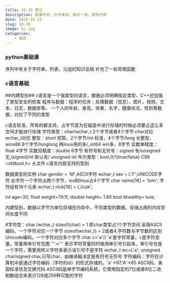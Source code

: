 ```yaml
---
title: 10-19 笔记
description: 故事不长，也不难讲，相识一场，爱而不得
date: 2025-10-19
slug: 10-19
image: bj.jpg
categories:
    - 每日
---
```

### python基础课
序列中有关于字符串，列表，元组的知识总结
补充了一些常用函数

### c语言基础

##内建型别##
c语言是一个强类型的语言，数据必须明确指定类型，C++还加强了类型安全的检查
程序与数据：程序的任务：处理数据（信息），图片，视频，文本，日志，数据库等。
一个人的年龄，身高，体重，名字，健康状况，性别等数据，对应了不同的类型

c语言标准，所有的都支持，占字节意为在磁盘中进行存储的时候必须要占这么多空间才能进行存储
字符类型：char/wchar_t    2个字节或者4个字节   char对应    wchar_t对应
整型：short 短暂，2个字节/int 标准，4个字节/long 长整型，winx86 8个字节/longlong 再linux用的多/_int64 win多，8字节
实数单精度：float  4字节
实数双精度：double  8字节
有符号和无符号：signed   有/unsigned 无,(signed)int 默认有/ unsigned int
布尔类型：bool,0/1(true/false) C99 <stdbool.h>  头文件
c语言内部支持的型别

数据类型的实例
char gender = 'M';ASCII字符
wchar_t sex = L'F';UNICODE字符  此字符一个字符占两个字节，ios和linux占4个字节
char name[16] = 'tom';   字符组有16个元素
wchar_t nick[16] = L'Jcak';

int age=30;
float weight=79.1f;
double height= 1.80
bool bhealthy= ture;

内建型别，数据以字节为单位存储在内存中，不同类型的数据，存储占用的内存空间长度不同

#字符型：char./wchar_t
sizeof(char) = 1 即char类型占1个字节空间       采用ASCII编码，一个字符对应一个字节
sizeof(wchar_t) = 2或者4,字符数与字节数的区别  Unicode编码，一个字符对应多个字节
char c='a'// 'a'是字符常量，c是字符变量。常量用单引号包围  '''->'\''  表示字符常量的时候用单引号引起来，单引号也是一个字符，需要用转义字符来表示该引号不是字符
wchar_t wc=L'a';
unsigned char/signed char,只写char，由编译器决定是有符号无符号
字符编码：字符在计算机中是通过字符编码（字符的id）的形式存储的，'a'->97,'A'->65
        ASCII码，美国标准信息交换代码
    ASCII码是单字节编码系统，它使用指定的7位或者8位二进制数组合来表示128或256种可能的字符


